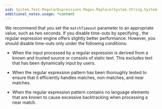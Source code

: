 ```yaml
---
uid: System.Text.RegularExpressions.Regex.Replace(System.String,System.String,System.Text.RegularExpressions.MatchEvaluator,System.Text.RegularExpressions.RegexOptions,System.TimeSpan)
additional_notes.usage: *content
---
```


<p>We recommend that you set the <code>matchTimeout</code> parameter to an appropriate value, such as two seconds. If you disable time-outs by specifying <xref href="System.Text.RegularExpressions.Regex.InfiniteMatchTimeout"></xref>, the regular expression engine offers slightly better performance. However, you should disable time-outs only under the following conditions:  
  
-   When the input processed by a regular expression is derived from a known and trusted source or consists of static text. This excludes text that has been dynamically input by users.  
  
-   When the regular expression pattern has been thoroughly tested to ensure that it efficiently handles matches, non-matches, and near matches.  
  
-   When the regular expression pattern contains no language elements that are known to cause excessive backtracking when processing a near match.</p>


